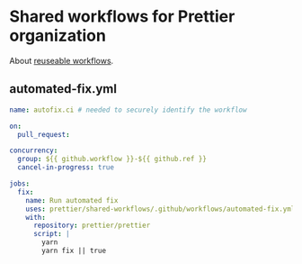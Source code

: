 # Shared workflows for Prettier organization

About [reuseable workflows](https://docs.github.com/en/actions/sharing-automations/reusing-workflows).

## automated-fix.yml

```yml
name: autofix.ci # needed to securely identify the workflow

on:
  pull_request:

concurrency:
  group: ${{ github.workflow }}-${{ github.ref }}
  cancel-in-progress: true

jobs:
  fix:
    name: Run automated fix
    uses: prettier/shared-workflows/.github/workflows/automated-fix.yml@main
    with:
      repository: prettier/prettier
      script: |
        yarn
        yarn fix || true
```
